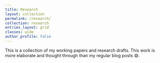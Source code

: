 ```yaml
---
title: Research
layout: collection
permalink: /research/
collection: research
entries_layout: grid
classes: wide
author_profile: false
---
```


This is a collection of my working papers and research drafts. This work is more elaborate and thought through than my regular blog posts :smile:.